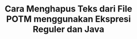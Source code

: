 ---
############################# Static ############################
layout: "auto-gen-gist"
draft: false
path: "id/redaction/java/regex/potm"
otherformats: CSV DOC DOCM DOCX DOT DOTM DOTX PDF POT PPS PPSM PPSX PPT PPTM PPTX RTF XLS XLSM XLSX XLT XLTM XLTX  

############################# Head ############################
head_title: "Redact POTM Teks melalui Ekspresi Reguler di Java"
head_description: "GroupDocs.RedactionJava API memungkinkan pengembang menyunting teks dari PDF DOC DOCX RTF XLSX CSV PPT PPTX & gambar menggunakan ekspresi reguler di Java"

############################# Header ############################
title: "Cara Menghapus Teks dari File POTM menggunakan Ekspresi Reguler dan Java"
description: "GroupDocs.RedactionJava API memungkinkan untuk menyunting, menyembunyikan, atau menghapus teks sensitif dari dokumen pemrosesan kata, lembar kerja, presentasi, PDF & gambar menggunakan ekspresi reguler."

################### SubMenu/Download Button #####################
button:
    enable: true

############################# About ############################
about:
    enable: true
    title: "Apa itu Sanitasi Teks?"
    content: |
        Redaksi atau Sanitasi Teks adalah proses menghapus teks atau informasi rahasia atau tidak diinginkan dari dokumen digital sambil membiarkan sisa dokumen atau paragraf yang memuatnya tetap utuh. Redaksi membantu pengguna serta organisasi untuk melindungi informasi sensitif mereka dengan menyembunyikan atau menghapusnya secara permanen. Dengan menggunakan GroupDocs.Redaction Java pengguna API kini dapat menyunting, menyembunyikan, atau menghapus teks sensitif dari dokumen pemrosesan kata, lembar kerja, presentasi, PDF, dan file gambar raster. API menyediakan berbagai opsi dan metode untuk redaksi informasi pribadi dalam dokumen. Ini mendukung pencarian dan penyuntingan menggunakan ekspresi reguler, penggunaan penyuntingan tekstual (kode pengecualian) atau grafis (persegi panjang berwarna) dan banyak lagi. Jadi mengapa tidak mencobanya dan mengotomatiskan proses penyuntingan dokumen Anda dengan mengunduh API dan menjelajahi fitur dasar dan lanjutannya.

############################# Steps ############################
steps:
    enable: true
    block:
    - title_left: "Redact POTM menggunakan Regular Expressions di Java"
      content_left: |
        GroupDocs.Redaction memungkinkan untuk menyunting data sensitif atau pribadi dengan mudah dari dokumen Anda. Kasus redaksi paling populer adalah menghapus teks dari dokumen. 

        Kode berikut dapat digunakan untuk menerapkan redaksi tekstual ke bagian tertentu dari dokumen menggunakan ekspresi reguler. Ini memungkinkan pengguna untuk mengganti semua angka, mencocokkan pola "AA BB CCCCCC" dengan kotak warna Biru,

      title_right: "Hapus Data Sensitif dari POTM"
      content_right: |
        * Buat instance kelas [Redactor](https://apireference.groupdocs.com/redaction/java/com.groupdocs.redaction/Redactor) & upload POTM file
        * Buat instance kelas [RegexRedaction](https://apireference.groupdocs.com/redaction/java/com.groupdocs.redaction.redactions/RegexRedaction)
        * Panggil metode redactor.apply dengan objek kelas RegexRedaction
        * Panggil metode redactor.save untuk menyimpan perubahan 

      gisthash: "6dea616a14aeeff21698dc03be62a341"
      gistfile: "RegularExpressionRedaction.java"
      
    - title_left: "Persyaratan sistem"
      content_left: |
        GroupDocs.Redaction for Java API didukung di semua platform dan sistem operasi utama. Untuk panduan persyaratan sistem lengkap, silakan kunjungi [persyaratan sistem](https://docs.groupdocs.com/redaction/java/system-requirements) Sebelum menjalankan kode di bawah ini, pastikan Anda telah menginstal prasyarat berikut di sistem Anda :
        * Sistem Operasi: Microsoft Windows, Linux, MacOS
        * Lingkungan Pengembangan: NetBeans, Intellij IDEA, Eclipse dll
        * Java Lingkungan Waktu Proses: J2SE 6.0 dan yang lebih baru
        * Dapatkan versi terbaru GroupDocs.Redaction for Java dari [Maven](https://repository.groupdocs.com/webapp/#/artifacts/browse/tree/General/repo/com/groupdocs/groupdocs-redaction)
        
      title_right: "Mengapa Menggunakan GroupDocs.Redaction"
      content_right: |
        * Izinkan pengguna untuk menambahkan format dokumen khusus dan jenis penyuntingan
        * Tidak diperlukan perangkat lunak tambahan untuk menghapus informasi sensitif
        * Kemampuan untuk menyetel dokumen rendering rentang halaman sebagai PDF
        * Cara mudah untuk menyunting berbagai jenis metadata: nama penulis, versi, judul, subjek, deskripsi, dan banyak lagi
        * Ekstraksi informasi dokumen - jenis file, jumlah halaman, dll.

############################# Demos ############################
demos:
    enable: true
############################# About Formats ############################
about_formats:
    enable: true
############################# More Formats ############################
more_formats:
    enable: true

############################# Back to top ###############################
back_to_top:
    enable: true
---